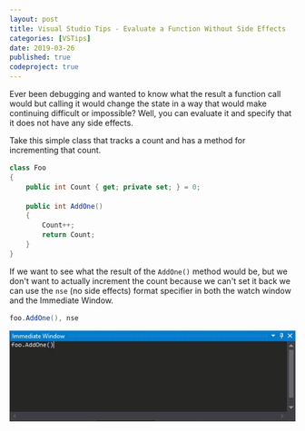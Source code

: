 ```yaml
---
layout: post
title: Visual Studio Tips - Evaluate a Function Without Side Effects
categories: [VSTips]
date: 2019-03-26
published: true
codeproject: true
---
```


Ever been debugging and wanted to know what the result a function call would but calling it would change the state in a way that would make continuing difficult or impossible? Well, you can evaluate it and specify that it does not have any side effects.

<!--more-->

Take this simple class that tracks a count and has a method for incrementing that count. 

~~~ csharp
class Foo
{
    public int Count { get; private set; } = 0;

    public int AddOne()
    {
        Count++;
        return Count;
    }
}
~~~

If we want to see what the result of the `AddOne()` method would be, but we don't want to actually increment the count because we can't set it back we can use the `nse` (no side effects) format specifier in both the watch window and the Immediate Window.

~~~ csharp
foo.AddOne(), nse
~~~

![alt text](/img/2019/NoSideEffects.gif "Loop showing calling AddOne method with and with out nse")


